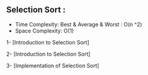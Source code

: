 ## Selection Sort :

- Time Complexity: Best & Average & Worst : O(n ^2)
- Space Complexity: O(1)

1- [Introduction to Selection Sort]

2- [Introduction to Selection Sort]

3- [Implementation of Selection Sort]
